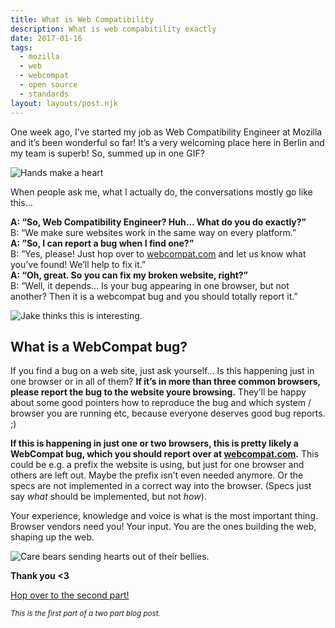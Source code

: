 ```yaml
---
title: What is Web Compatibility
description: What is web compabitility exactly
date: 2017-01-16
tags:
  - mozilla
  - web
  - webcompat
  - open source
  - standards
layout: layouts/post.njk
---
```


One week ago, I’ve started my job as Web Compatibility Engineer at Mozilla and it’s been wonderful so far! 
It’s a very welcoming place here in Berlin and my team is superb! So, summed up in one GIF?

<img class="post-item-image" src="https://media.giphy.com/media/10uJ0IFxlCA06I/giphy.gif" alt="Hands make a heart" />

When people ask me, what I actually do, the conversations mostly go like this… 

**A: “So, Web Compatibility Engineer? Huh... What do you do exactly?”**  
B: “We make sure websites work in the same way on every platform.”  
**A: ”So, I can report a bug when I find one?”**  
B: ”Yes, please! Just hop over to [webcompat.com](https://webcompat.com) and let us know what you’ve found! We’ll help to fix it.”  
**A: “Oh, great. So you can fix my broken website, right?”**  
B: “Well, it depends… Is your bug appearing in one browser, but not another? Then it is a webcompat bug and you should totally report it.”

<img class="post-item-image" src="https://media.giphy.com/media/c4Nc0v0g15g9G/giphy.gif" alt="Jake thinks this is interesting." />

## What is a WebCompat bug? 

If you find a bug on a web site, just ask yourself… Is this happening just in one browser or in all of them? 
**If it’s in more than three common browsers, please report the bug to the website youre browsing.** They’ll be happy about some good pointers how to reproduce the bug and which system / browser you are running etc, because everyone deserves good bug reports. ;)

**If this is happening in just one or two browsers, this is pretty likely a WebCompat bug, which you should report over at [webcompat.com](https://webcompat.com).** 
This could be e.g. a prefix the website is using, but just for one browser and others are left out. Maybe the prefix isn’t even needed anymore. Or the specs are not implemented in a correct way into the browser. (Specs just say *what* should be implemented, but not *how*). 

Your experience, knowledge and voice is what is the most important thing. Browser vendors need you! Your input. You are the ones building the web, shaping up the web. 

<img class="post-item-image" src="https://media.giphy.com/media/tnivTK2URZm7e/giphy.gif" alt="Care bears sending hearts out of their bellies." />

**Thank you <3**

[Hop over to the second part!](https://zoepage.github.io/posts/20170116-why-do-we-need-web-compatibility/index.html)

<small>*This is the first part of a two part blog post.*</small>
